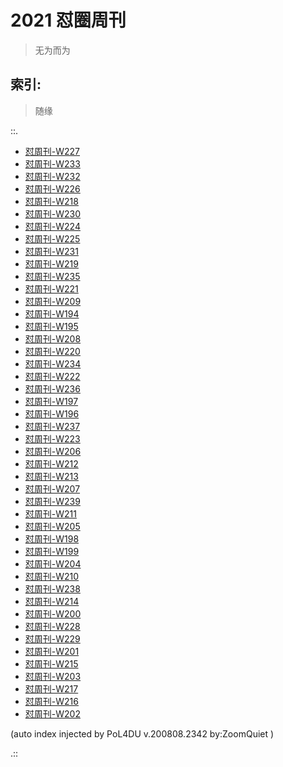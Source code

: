 # 2021 怼圈周刊
> 无为而为

## 索引:
> 随缘

::.

- [ 怼周刊-W227](227w.md)
- [ 怼周刊-W233](233w.md)
- [ 怼周刊-W232](232w.md)
- [ 怼周刊-W226](226w.md)
- [ 怼周刊-W218](218w.md)
- [ 怼周刊-W230](230w.md)
- [ 怼周刊-W224](224w.md)
- [ 怼周刊-W225](225w.md)
- [ 怼周刊-W231](231w.md)
- [ 怼周刊-W219](219w.md)
- [ 怼周刊-W235](235w.md)
- [ 怼周刊-W221](221w.md)
- [ 怼周刊-W209](209w.md)
- [ 怼周刊-W194](194w.md)
- [ 怼周刊-W195](195w.md)
- [ 怼周刊-W208](208w.md)
- [ 怼周刊-W220](220w.md)
- [ 怼周刊-W234](234w.md)
- [ 怼周刊-W222](222w.md)
- [ 怼周刊-W236](236w.md)
- [ 怼周刊-W197](197w.md)
- [ 怼周刊-W196](196w.md)
- [ 怼周刊-W237](237w.md)
- [ 怼周刊-W223](223w.md)
- [ 怼周刊-W206](206w.md)
- [ 怼周刊-W212](212w.md)
- [ 怼周刊-W213](213w.md)
- [ 怼周刊-W207](207w.md)
- [ 怼周刊-W239](239w.md)
- [ 怼周刊-W211](211w.md)
- [ 怼周刊-W205](205w.md)
- [ 怼周刊-W198](198w.md)
- [ 怼周刊-W199](199w.md)
- [ 怼周刊-W204](204w.md)
- [ 怼周刊-W210](210w.md)
- [ 怼周刊-W238](238w.md)
- [ 怼周刊-W214](214w.md)
- [ 怼周刊-W200](200w.md)
- [ 怼周刊-W228](228w.md)
- [ 怼周刊-W229](229w.md)
- [ 怼周刊-W201](201w.md)
- [ 怼周刊-W215](215w.md)
- [ 怼周刊-W203](203w.md)
- [ 怼周刊-W217](217w.md)
- [ 怼周刊-W216](216w.md)
- [ 怼周刊-W202](202w.md)

(auto index injected by 
PoL4DU v.200808.2342 by:ZoomQuiet
)

.::


